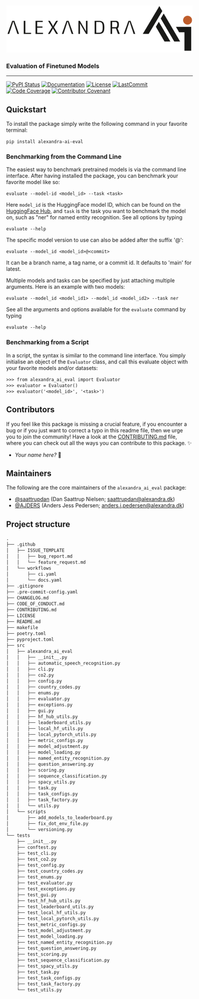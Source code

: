 <div align='center'>
 <img src="https://raw.githubusercontent.com/alexandrainst/AlexandraAI/main/gfx/alexandra-ai-logo-dark.svg">
</div>

### Evaluation of Finetuned Models

______________________________________________________________________
[![PyPI Status](https://badge.fury.io/py/alexandra_ai_eval.svg)](https://pypi.org/project/alexandra_ai_eval/)
[![Documentation](https://img.shields.io/badge/docs-passing-green)](https://alexandrainst.github.io/AlexandraAI-eval/alexandra_ai_eval.html)
[![License](https://img.shields.io/github/license/alexandrainst/AlexandraAI-eval)](https://github.com/alexandrainst/AlexandraAI-eval/blob/main/LICENSE)
[![LastCommit](https://img.shields.io/github/last-commit/alexandrainst/AlexandraAI-eval)](https://github.com/alexandrainst/AlexandraAI-eval/commits/main)
[![Code Coverage](https://img.shields.io/badge/Coverage-74%25-yellow.svg)](https://github.com/alexandrainst/AlexandraAI-eval/tree/main/tests)
[![Contributor Covenant](https://img.shields.io/badge/Contributor%20Covenant-2.0-4baaaa.svg)](https://github.com/alexandrainst/AlexandraAI-eval/blob/main/CODE_OF_CONDUCT.md)


## Quickstart

To install the package simply write the following command in your favorite terminal:

```
pip install alexandra-ai-eval
```

### Benchmarking from the Command Line

The easiest way to benchmark pretrained models is via the command line interface. After
having installed the package, you can benchmark your favorite model like so:

```
evaluate --model-id <model_id> --task <task>
```

Here `model_id` is the HuggingFace model ID, which can be found on the [HuggingFace
Hub](https://huggingface.co/models), and `task` is the task you want to benchmark the
model on, such as "ner" for named entity recognition. See all options by typing

```
evaluate --help
```

The specific model version to use can also be added after the suffix '@':

```
evaluate --model_id <model_id>@<commit>
```

It can be a branch name, a tag name, or a commit id. It defaults to 'main' for latest.

Multiple models and tasks can be specified by just attaching multiple arguments. Here
is an example with two models:

```
evaluate --model_id <model_id1> --model_id <model_id2> --task ner
```

See all the arguments and options available for the `evaluate` command by typing

```
evaluate --help
```

### Benchmarking from a Script

In a script, the syntax is similar to the command line interface. You simply initialise
an object of the `Evaluator` class, and call this evaluate object with your favorite
models and/or datasets:

```
>>> from alexandra_ai_eval import Evaluator
>>> evaluator = Evaluator()
>>> evaluator('<model_id>', '<task>')
```

## Contributors

If you feel like this package is missing a crucial feature, if you encounter a bug or
if you just want to correct a typo in this readme file, then we urge you to join the
community! Have a look at the [CONTRIBUTING.md](./CONTRIBUTING.md) file, where you can
check out all the ways you can contribute to this package. :sparkles:

- _Your name here?_ :tada:

## Maintainers

The following are the core maintainers of the `alexandra_ai_eval` package:

- [@saattrupdan](https://github.com/saattrupdan) (Dan Saattrup Nielsen; saattrupdan@alexandra.dk)
- [@AJDERS](https://github.com/AJDERS) (Anders Jess Pedersen; anders.j.pedersen@alexandra.dk)

## Project structure

```
.
├── .github
│   ├── ISSUE_TEMPLATE
│   │   ├── bug_report.md
│   │   └── feature_request.md
│   └── workflows
│       ├── ci.yaml
│       └── docs.yaml
├── .gitignore
├── .pre-commit-config.yaml
├── CHANGELOG.md
├── CODE_OF_CONDUCT.md
├── CONTRIBUTING.md
├── LICENSE
├── README.md
├── makefile
├── poetry.toml
├── pyproject.toml
├── src
│   ├── alexandra_ai_eval
│   │   ├── __init__.py
│   │   ├── automatic_speech_recognition.py
│   │   ├── cli.py
│   │   ├── co2.py
│   │   ├── config.py
│   │   ├── country_codes.py
│   │   ├── enums.py
│   │   ├── evaluator.py
│   │   ├── exceptions.py
│   │   ├── gui.py
│   │   ├── hf_hub_utils.py
│   │   ├── leaderboard_utils.py
│   │   ├── local_hf_utils.py
│   │   ├── local_pytorch_utils.py
│   │   ├── metric_configs.py
│   │   ├── model_adjustment.py
│   │   ├── model_loading.py
│   │   ├── named_entity_recognition.py
│   │   ├── question_answering.py
│   │   ├── scoring.py
│   │   ├── sequence_classification.py
│   │   ├── spacy_utils.py
│   │   ├── task.py
│   │   ├── task_configs.py
│   │   ├── task_factory.py
│   │   └── utils.py
│   └── scripts
│       ├── add_models_to_leaderboard.py
│       ├── fix_dot_env_file.py
│       └── versioning.py
└── tests
    ├── __init__.py
    ├── conftest.py
    ├── test_cli.py
    ├── test_co2.py
    ├── test_config.py
    ├── test_country_codes.py
    ├── test_enums.py
    ├── test_evaluator.py
    ├── test_exceptions.py
    ├── test_gui.py
    ├── test_hf_hub_utils.py
    ├── test_leaderboard_utils.py
    ├── test_local_hf_utils.py
    ├── test_local_pytorch_utils.py
    ├── test_metric_configs.py
    ├── test_model_adjustment.py
    ├── test_model_loading.py
    ├── test_named_entity_recognition.py
    ├── test_question_answering.py
    ├── test_scoring.py
    ├── test_sequence_classification.py
    ├── test_spacy_utils.py
    ├── test_task.py
    ├── test_task_configs.py
    ├── test_task_factory.py
    └── test_utils.py
```
